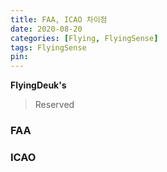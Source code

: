 ```yaml
---
title: FAA, ICAO 차이점
date: 2020-08-20
categories: [Flying, FlyingSense]
tags: FlyingSense
pin:
---
```


__FlyingDeuk's__
> Reserved



### FAA



### ICAO
